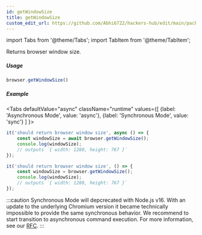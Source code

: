 ```yaml
---
id: getWindowSize
title: getWindowSize
custom_edit_url: https://github.com/Abhi6722/hackers-hub/edit/main/packages/webdriverio/src/commands/browser/getWindowSize.ts
---
```


import Tabs from '@theme/Tabs';
import TabItem from '@theme/TabItem';

Returns browser window size.

##### Usage

```js
browser.getWindowSize()
```

##### Example
<Tabs
defaultValue="async"
className="runtime"
values={[
{label: 'Asynchronous Mode', value: 'async'},
{label: 'Synchronous Mode', value: 'sync'}
]
}>
<TabItem value="async">

```js title="getWindowSize.js"
it('should return browser window size', async () => {
    const windowSize = await browser.getWindowSize();
    console.log(windowSize);
    // outputs `{ width: 1280, height: 767 }`
});
```

</TabItem>
<TabItem value="sync">

```js title="getWindowSize.js"
it('should return browser window size', () => {
    const windowSize = browser.getWindowSize();
    console.log(windowSize);
    // outputs `{ width: 1280, height: 767 }`
});
```

:::caution
Synchronous Mode will depcrecated with Node.js v16. With an update to the
underlying Chromium version it became technically impossible to provide the
same synchronous behavior. We recommend to start transition to asynchronous
command execution. For more information, see our <a href="https://github.com/webdriverio/webdriverio/discussions/6702">RFC</a>.
:::
</TabItem>
</Tabs>

